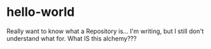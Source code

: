 # hello-world
Really want to know what a Repository is...
I'm writing, but I still don't understand what for. What IS this alchemy???
